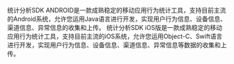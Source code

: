 统计分析SDK ANDROID是一款成熟稳定的移动应用行为统计工具，支持目前主流的Android系统，允许您运用Java语言进行开发，实现用户行为信息、设备信息、渠道信息、异常信息的收集和上传。
统计分析SDK iOS版是一款成熟稳定的移动应用行为统计工具，支持目前主流的iOS系统，允许您运用Object-C、Swift语言进行开发，实现用户行为信息、设备信息、渠道信息、异常信息等数据的收集和上传。